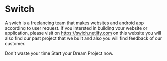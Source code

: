 # Switch
A swich is a freelancing  team that makes websites and android app according to user request. If you intersted in building your website or application, please visit on https://swich.netlify.com on this website you will also find our past project that we built and also you will find feedback of our customer.

Don't waste your time Start your Dream Project now.
